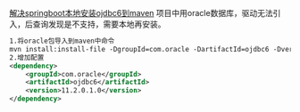 [解决springboot本地安装ojdbc6到maven](https://blog.csdn.net/u011109627/article/details/79710172)
项目中用oracle数据库，驱动无法引入，后查询发现是不支持，需要本地再安装。
```xml
1.将oracle包导入到maven中命令
mvn install:install-file -DgroupId=com.oracle -DartifactId=ojdbc6 -Dversion=11.2.0.1.0 -Dpackaging=jar -Dfile=D:\ojdbc6.jar
2.增加配置
<dependency>
    <groupId>com.oracle</groupId>
    <artifactId>ojdbc6</artifactId>
    <version>11.2.0.1.0</version>
</dependency>

```
